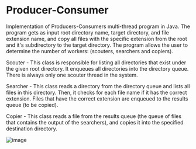 # Producer-Consumer
Implementation of Producers-Consumers multi-thread program in Java.
The program gets as input root directory name, target directory, and file extension name, and copy all files with the specific extension from the root and it's subdirectory to the target directory. 
The program allows the user to determine the number of workers: (scouters, searchers and copiers).

Scouter - This class is responsible for listing all directories that exist under the given root directory. It
enqueues all directories into the directory queue.
There is always only one scouter thread in the system.

Searcher - This class reads a directory from the directory queue and lists all files in this directory. Then,
it checks for each file name if it has the correct extension. Files that have the correct
extension are enqueued to the results queue (to be copied).

Copier - This class reads a file from the results queue (the queue of files that contains the output of
the searchers), and copies it into the specified destination directory.

![image](https://user-images.githubusercontent.com/83776265/126750815-bf6c60ab-e64b-4cca-a69f-97ca435da61b.png)
